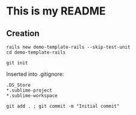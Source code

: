 # This is my README

## Creation

	rails new demo-template-rails --skip-test-unit
	cd demo-template-rails

	git init

Inserted into .gitignore:

	.DS_Store
	*.sublime-project
	*.sublime-workspace

	git add . ; git commit -m "Initial commit"